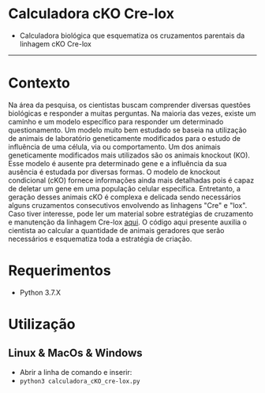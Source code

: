 # Calculadora cKO Cre-lox
* Calculadora biológica que esquematiza os cruzamentos parentais da linhagem cKO Cre-lox
---

# Contexto
Na área da pesquisa, os cientistas buscam comprender diversas questões biológicas e responder a muitas perguntas. Na maioria das vezes, existe um caminho e um modelo específico para responder um determinado questionamento. Um modelo muito bem estudado se baseia na utilização de animais de laboratório geneticamente modificados para o estudo de influência de uma célula, via ou comportamento.
Um dos animais geneticamente modificados mais utilizados são os animais knockout (KO). Esse modelo é ausente pra determinado gene e a influência da sua ausência é estudada por diversas formas. O modelo de knockout condicional (cKO) fornece informações ainda mais detalhadas pois é capaz de deletar um gene em uma população celular específica.
Entretanto, a geração desses animais cKO é complexa e delicada sendo necessários alguns cruzamentos consecutivos envolvendo as linhagens "Cre" e "lox". Caso tiver interesse, pode ler um material sobre estratégias de cruzamento e manutenção da linhagem Cre-lox [aqui](https://www.jax.org/news-and-insights/jax-blog/2011/september/cre-lox-breeding).
O código aqui presente auxilia o cientista ao calcular a quantidade de animais geradores que serão necessários e esquematiza toda a estratégia de criação.

# Requerimentos
* Python 3.7.X

# Utilização
## Linux & MacOs & Windows
* Abrir a linha de comando e inserir:
* `python3 calculadora_cKO_cre-lox.py`
